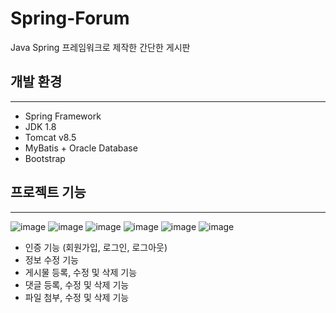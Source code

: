 # Spring-Forum
Java Spring 프레임워크로 제작한 간단한 게시판

## 개발 환경
---
- Spring Framework
- JDK 1.8
- Tomcat v8.5
- MyBatis + Oracle Database
- Bootstrap

## 프로젝트 기능
---

![image](https://user-images.githubusercontent.com/55977034/112080594-a0f28a80-8bc5-11eb-9c09-4bb94f7fbc43.png)
![image](https://user-images.githubusercontent.com/55977034/112080617-a94ac580-8bc5-11eb-965f-94320c3d67ac.png)
![image](https://user-images.githubusercontent.com/55977034/112080630-aea81000-8bc5-11eb-84a0-00c4dd4c9adf.png)
![image](https://user-images.githubusercontent.com/55977034/112080679-c2537680-8bc5-11eb-95f4-567bed879af8.png)
![image](https://user-images.githubusercontent.com/55977034/112080734-d7300a00-8bc5-11eb-92f2-958005c85f95.png)
![image](https://user-images.githubusercontent.com/55977034/112080752-df884500-8bc5-11eb-8b08-34aed5c8882a.png)


- 인증 기능 (회원가입, 로그인, 로그아웃)
- 정보 수정 기능
- 게시물 등록, 수정 및 삭제 기능
- 댓글 등록, 수정 및 삭제 기능
- 파일 첨부, 수정 및 삭제 기능
